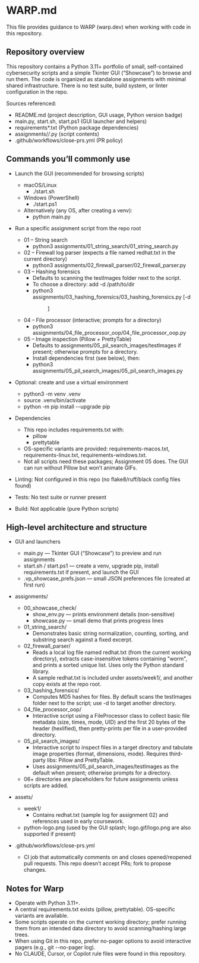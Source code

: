# WARP.md

This file provides guidance to WARP (warp.dev) when working with code in this repository.

## Repository overview

This repository contains a Python 3.11+ portfolio of small, self-contained cybersecurity scripts and a simple Tkinter GUI (“Showcase”) to browse and run them. The code is organized as standalone assignments with minimal shared infrastructure. There is no test suite, build system, or linter configuration in the repo.

Sources referenced:
- README.md (project description, GUI usage, Python version badge)
- main.py, start.sh, start.ps1 (GUI launcher and helpers)
- requirements*.txt (Python package dependencies)
- assignments/*/*.py (script contents)
- .github/workflows/close-prs.yml (PR policy)

## Commands you’ll commonly use

- Launch the GUI (recommended for browsing scripts)
  - macOS/Linux
    - ./start.sh
  - Windows (PowerShell)
    - ./start.ps1
  - Alternatively (any OS, after creating a venv):
    - python main.py

- Run a specific assignment script from the repo root
  - 01 – String search
    - python3 assignments/01_string_search/01_string_search.py
  - 02 – Firewall log parser (expects a file named redhat.txt in the current directory)
    - python3 assignments/02_firewall_parser/02_firewall_parser.py
  - 03 – Hashing forensics
    - Defaults to scanning the testImages folder next to the script.
    - To choose a directory: add -d /path/to/dir
    - python3 assignments/03_hashing_forensics/03_hashing_forensics.py [-d <dir>]
  - 04 – File processor (interactive; prompts for a directory)
    - python3 assignments/04_file_processor_oop/04_file_processor_oop.py
  - 05 – Image inspection (Pillow + PrettyTable)
    - Defaults to assignments/05_pil_search_images/testImages if present; otherwise prompts for a directory.
    - Install dependencies first (see below), then:
    - python3 assignments/05_pil_search_images/05_pil_search_images.py

- Optional: create and use a virtual environment
  - python3 -m venv .venv
  - source .venv/bin/activate
  - python -m pip install --upgrade pip

- Dependencies
  - This repo includes requirements.txt with:
    - pillow
    - prettytable
  - OS-specific variants are provided: requirements-macos.txt, requirements-linux.txt, requirements-windows.txt.
  - Not all scripts need these packages; Assignment 05 does. The GUI can run without Pillow but won’t animate GIFs.

- Linting: Not configured in this repo (no flake8/ruff/black config files found)
- Tests: No test suite or runner present
- Build: Not applicable (pure Python scripts)

## High-level architecture and structure

- GUI and launchers
  - main.py — Tkinter GUI (“Showcase”) to preview and run assignments
  - start.sh / start.ps1 — create a venv, upgrade pip, install requirements.txt if present, and launch the GUI
  - .vp_showcase_prefs.json — small JSON preferences file (created at first run)

- assignments/
  - 00_showcase_check/
    - show_env.py — prints environment details (non-sensitive)
    - showcase.py — small demo that prints progress lines
  - 01_string_search/
    - Demonstrates basic string normalization, counting, sorting, and substring search against a fixed excerpt.
  - 02_firewall_parser/
    - Reads a local log file named redhat.txt (from the current working directory), extracts case-insensitive tokens containing "worm", and prints a sorted unique list. Uses only the Python standard library.
    - A sample redhat.txt is included under assets/week1/, and another copy exists at the repo root.
  - 03_hashing_forensics/
    - Computes MD5 hashes for files. By default scans the testImages folder next to the script; use -d to target another directory.
  - 04_file_processor_oop/
    - Interactive script using a FileProcessor class to collect basic file metadata (size, times, mode, UID) and the first 20 bytes of the header (hexlified), then pretty-prints per file in a user-provided directory.
  - 05_pil_search_images/
    - Interactive script to inspect files in a target directory and tabulate image properties (format, dimensions, mode). Requires third-party libs: Pillow and PrettyTable.
    - Uses assignments/05_pil_search_images/testImages as the default when present; otherwise prompts for a directory.
  - 06+ directories are placeholders for future assignments unless scripts are added.

- assets/
  - week1/
    - Contains redhat.txt (sample log for assignment 02) and references used in early coursework.
  - python-logo.png (used by the GUI splash; logo.gif/logo.png are also supported if present)

- .github/workflows/close-prs.yml
  - CI job that automatically comments on and closes opened/reopened pull requests. This repo doesn’t accept PRs; fork to propose changes.

## Notes for Warp

- Operate with Python 3.11+.
- A central requirements.txt exists (pillow, prettytable). OS-specific variants are available.
- Some scripts operate on the current working directory; prefer running them from an intended data directory to avoid scanning/hashing large trees.
- When using Git in this repo, prefer no-pager options to avoid interactive pagers (e.g., git --no-pager log).
- No CLAUDE, Cursor, or Copilot rule files were found in this repository.
